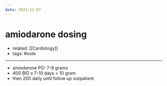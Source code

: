 ```yaml
---
date: 2021-11-07
---
```


# amiodarone dosing

- related: [[Cardiology]]
- tags: #note
---

- amiodarone PO: 7-8 grams
- 400 BID x 7-10 days = 10 gram
- then 200 daily until follow up outpatient
